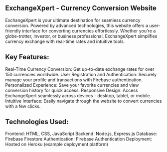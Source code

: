 ## ExchangeXpert - Currency Conversion Website
ExchangeXpert is your ultimate destination for seamless currency conversion. Powered by advanced technologies, this website offers a user-friendly interface for converting currencies effortlessly. Whether you're a globe-trotter, investor, or business professional, ExchangeXpert simplifies currency exchange with real-time rates and intuitive tools.

## Key Features:
Real-Time Currency Conversion: Get up-to-date exchange rates for over 150 currencies worldwide.
User Registration and Authentication: Securely manage your profile and transactions with Firebase authentication.
Personalized Experience: Save your favorite currencies and view conversion history for quick access.
Responsive Design: Access ExchangeXpert seamlessly across devices - desktop, tablet, or mobile.
Intuitive Interface: Easily navigate through the website to convert currencies with a few clicks.


## Technologies Used:
Frontend: HTML, CSS, JavaScript
Backend: Node.js, Express.js
Database: Firebase Firestore
Authentication: Firebase Authentication
Deployment: Hosted on Heroku (example deployment platform)

